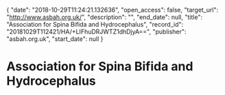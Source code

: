 {
  "date": "2018-10-29T11:24:21.132636", 
  "open_access": false, 
  "target_url": "http://www.asbah.org.uk/", 
  "description": "", 
  "end_date": null, 
  "title": "Association for Spina Bifida and Hydrocephalus", 
  "record_id": "20181029T112421/HA/+LIFhuDRJWTZ1dhDjyA==", 
  "publisher": "asbah.org.uk", 
  "start_date": null
}

# Association for Spina Bifida and Hydrocephalus

